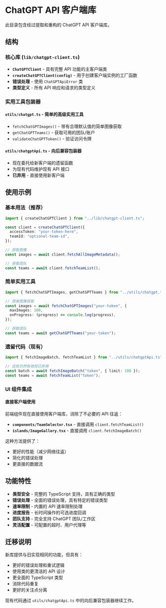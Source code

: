 # ChatGPT API 客户端库

此目录包含经过提取和重构的 ChatGPT API 客户端库。

## 结构

### 核心库 (`lib/chatgpt-client.ts`)

- **`ChatGPTClient`** - 具有完整 API 功能的主客户端类
- **`createChatGPTClient(config)`** - 用于创建客户端实例的工厂函数
- **错误处理** - 使用 `ChatGPTApiError` 类
- **类型定义** - 所有 API 响应和请求的类型定义

### 实用工具包装器

#### `utils/chatgpt.ts` - 简单的高级实用工具

- `fetchChatGPTImages()` - 带有合理默认值的简单图像获取
- `getChatGPTTeams()` - 获取可用的团队/账户
- `validateChatGPTToken()` - 验证访问令牌

#### `utils/chatgptApi.ts` - 向后兼容包装器

- 现在委托给新客户端的遗留函数
- 为现有代码维护现有 API 接口
- **已弃用** - 直接使用新客户端

## 使用示例

### 基本用法（推荐）

```typescript
import { createChatGPTClient } from "../lib/chatgpt-client.ts";

const client = createChatGPTClient({
  accessToken: "your-token-here",
  teamId: "optional-team-id",
});

// 获取图像
const images = await client.fetchAllImageMetadata();

// 获取团队
const teams = await client.fetchTeamList();
```

### 简单实用工具

```typescript
import { fetchChatGPTImages, getChatGPTTeams } from "../utils/chatgpt.ts";

// 简单图像获取
const images = await fetchChatGPTImages("your-token", {
  maxImages: 100,
  onProgress: (progress) => console.log(progress),
});

// 获取团队
const teams = await getChatGPTTeams("your-token");
```

### 遗留代码（现有）

```typescript
import { fetchImageBatch, fetchTeamList } from "../utils/chatgptApi.ts";

// 这些仍然有效但已弃用
const batch = await fetchImageBatch("token", { limit: 100 });
const teams = await fetchTeamList("token");
```

### UI 组件集成

#### 直接客户端使用

前端组件现在直接使用客户端库，消除了不必要的 API 往返：

- **`components/TeamSelector.tsx`** - 直接调用 `client.fetchTeamList()`
- **`islands/ImageGallery.tsx`** - 直接调用 `client.fetchImageBatch()`

这种方法提供了：
- 更好的性能（减少网络往返）
- 简化的错误处理
- 更直接的数据流

## 功能特性

- **类型安全** - 完整的 TypeScript 支持，具有正确的类型
- **错误处理** - 全面的错误处理，具有特定的错误类型
- **速率限制** - 内置的 API 速率限制处理
- **进度报告** - 长时间操作的可选进度回调
- **团队支持** - 完全支持 ChatGPT 团队/工作区
- **灵活配置** - 可配置的超时、用户代理等

## 迁移说明

新库提供与旧实现相同的功能，但具有：

- 更好的错误处理和重试逻辑
- 使用类的更清洁的 API 设计
- 更全面的 TypeScript 类型
- 消除代码重复
- 更好的关注点分离

现有代码通过 `utils/chatgptApi.ts` 中的向后兼容包装器继续工作。
